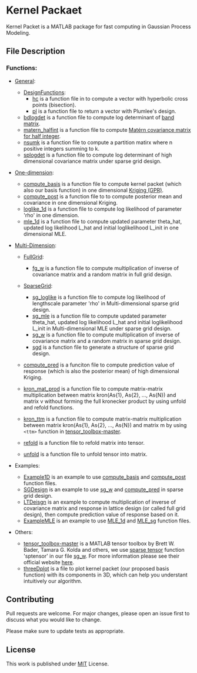 # Kernel Packaet
Kernel Packet is a MATLAB package for fast computing in Gaussian Process Modeling. 

## File Description
### Functions:
* [General](https://github.com/HChen19/kernel_packet/tree/main/Functions/General): 
  * [DesignFunctions](https://github.com/HChen19/kernel_packet/tree/main/Functions/General/DesignFunctions):
    * [hc](https://github.com/HChen19/kernel_packet/tree/main/Functions/General/DesignFunctions) is a function file in to compute a vector with hyperbolic cross points (bisection).
    * [pl](https://github.com/HChen19/kernel_packet/blob/main/Functions/General/DesignFunctions/pl.m) is a function file to return a vector with Plumlee's design.
  * [bdlogdet](https://github.com/HChen19/kernel_packet/blob/main/Functions/General/bdlogdet.m) is a function file to compute log determinant of [band matrix](https://en.wikipedia.org/wiki/Band_matrix#:~:text=In%20mathematics%2C%20particularly%20matrix%20theory,more%20diagonals%20on%20either%20side.).
  * [matern_halfint](https://github.com/HChen19/kernel_packet/blob/main/Functions/General/matern_halfint.m) is a function file to compute [Mat&eacute;rn covariance matrix for half integer](https://en.wikipedia.org/wiki/Mat%C3%A9rn_covariance_function#Simplification_for_%CE%BD_half_integer).
  * [nsumk](https://github.com/HChen19/kernel_packet/blob/main/Functions/General/nsumk.m) is a function file to compute a partition matirx where n positive integers summing to k.
  * [splogdet](https://github.com/HChen19/kernel_packet/blob/main/Functions/General/splogdet.m) is a function file to compute log determinant of high dimensional covariance matrix under sparse grid design.
 

* [One-dimension](https://github.com/HChen19/kernel_packet/tree/main/Functions/One-Dimension):
  * [compute_basis](https://github.com/HChen19/kernel_packet/blob/main/Functions/One-Dimension/compute_basis.m) is a function file to compute kernel packet (which also our basis function) in one dimensional [Kriging (GPR)](https://en.wikipedia.org/wiki/Kriging).
  * [compute_post](https://github.com/HChen19/kernel_packet/blob/main/Functions/One-Dimension/compute_post.m) is a function file to to compute posterior mean and covariance in one dimensional Kriging.
  * [loglike_1d](https://github.com/HChen19/kernel_packet/blob/main/Functions/One-Dimension/loglike_1d.m) is a function file to compute log likelihood of parameter 'rho' in one dimension.
  * [mle_1d](https://github.com/HChen19/kernel_packet/blob/main/Functions/One-Dimension/mle_1d.m) is a function file to compute updated parameter theta_hat, updated log likelihood L_hat and initial loglikelihood L_init in one dimensional MLE.


* [Multi-Dimension](https://github.com/HChen19/kernel_packet/tree/main/Functions/Multi-Dimension):
  * [FullGrid](https://github.com/HChen19/kernel_packet/tree/main/Functions/Multi-Dimension/FullGrid):
    * [fg_w](https://github.com/HChen19/kernel_packet/blob/main/Functions/Multi-Dimension/FullGrid/fg_w.m) is a function file to compute multiplication of inverse of covariance matrix and a random matrix in full grid design.
  * [SparseGrid](https://github.com/HChen19/kernel_packet/tree/main/Functions/Multi-Dimension/SparseGrid): 
    * [sg_loglike](https://github.com/HChen19/kernel_packet/blob/main/Functions/Multi-Dimension/SparseGrid/sg_loglike.m) is a function file to compute log likelihood of lengthscale parameter 'rho' in Multi-dimensional sparse grid design.
    * [sg_mle](https://github.com/HChen19/kernel_packet/blob/main/Functions/Multi-Dimension/SparseGrid/sg_mle.m) is a function file to compute updated parameter theta_hat, updated log likelihood L_hat and initial loglikelihood L_init in Multi-dimensional MLE under sparse grid design.
    * [sg_w](https://github.com/HChen19/kernel_packet/tree/main/Functions/Multi-Dimension/sg_w.m) is a function file to compute multiplication of inverse of covariance matrix and a random matrix in sparse grid design.
    * [sgd](https://github.com/HChen19/kernel_packet/blob/main/Functions/Multi-Dimension/SparseGrid/sgd.m) is a function file to generate a structure of sparse grid design.
   
  * [compute_pred](https://github.com/HChen19/kernel_packet/tree/main/Functions/Multi-Dimension/compute_pred.m) is a funciton file to compute prediction value of response (which is also the posterior mean) of high dimensional Kriging.
  * [kron_mat_prod](https://github.com/HChen19/kernel_packet/tree/main/Functions/Multi-Dimension/kron_mat_prod.m) is a function file to compute matrix-matrix multiplication between matrix kron(As{1}, As{2}, ..., As{N}) and matrix v without forming the full kronecker product by using unfold and refold functions.
  * [kron_ttm](https://github.com/HChen19/kernel_packet/blob/main/Functions/Multi-Dimension/kron_ttm.m) is a function file to compute matrix-matrix multiplication between matrix kron(As{1}, As{2}, ..., As{N}) and matrix m by using `<ttm>` function in [tensor_toolbox-master](https://github.com/HChen19/compact_support/tree/main/tensor_toolbox-master).
  * [refold](https://github.com/HChen19/kernel_packet/tree/main/Functions/Multi-Dimension/refold.m) is a function file to refold matrix into tensor.
  * [unfold](https://github.com/HChen19/kernel_packet/tree/main/Functions/Multi-Dimension/unfold.m) is a function file to unfold tensor into matrix.
 
  
* Examples:
  * [Example1D](https://github.com/HChen19/compact_support/blob/main/Example1D.m) is an example to use [compute_basis](https://github.com/HChen19/compact_support/blob/main/compute_basis.m) and [compute_post](https://github.com/HChen19/compact_support/blob/main/compute_post.m) function files. 
   * [SGDesign](https://github.com/HChen19/compact_support/blob/main/SGDesign.m) is an example to use [sg_w](https://github.com/HChen19/compact_support/blob/main/sg_w.m) and [compute_pred](https://github.com/HChen19/compact_support/blob/main/compute_pred.m) in sparse grid design.
    * [LTDeisgn](https://github.com/HChen19/compact_support/blob/main/LTDesign.m) is an example to compute multiplication of inverse of covariance matrix and response in lattice design (or called full grid design), then compute prediction value of response based on it.
    * [ExampleMLE](https://github.com/HChen19/compact_support/blob/main/ExampleMLE.m) is an example to use [MLE_1d](https://github.com/HChen19/compact_support/blob/main/MLE_1d.m) and [MLE_sg](https://github.com/HChen19/compact_support/blob/main/MLE_sg.m) function files.

* Others:
  * [tensor_toolbox-master](https://github.com/HChen19/compact_support/tree/main/tensor_toolbox-master) is a MATLAB tensor toolbox by Brett W. Bader, Tamara G. Kolda and others, we use [sparse tensor](https://www.tensortoolbox.org/sptensor_doc.html) function 'sptensor' in our file [sg_w](https://github.com/HChen19/compact_support/blob/main/sg_w.m). For more information please see their official website [here](https://www.tensortoolbox.org/).
  * [threeDplot](https://github.com/HChen19/compact_support/blob/main/threeDplot.m) is a file to plot kernel packet (our proposed basis function) with its components in 3D, which can help you understant intuitively our algorithm.

## Contributing
Pull requests are welcome. For major changes, please open an issue first to discuss what you would like to change.

Please make sure to update tests as appropriate.

## License
This work is published under [MIT](https://choosealicense.com/licenses/mit/) License.
